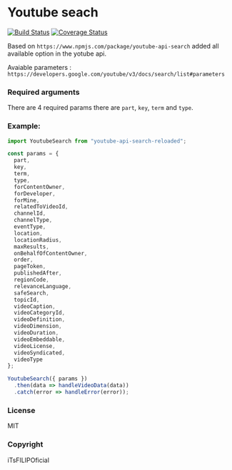 # Youtube seach

[![Build Status](https://travis-ci.org/iTsFILIPOficial/youtube-api-search-reloaded.svg?branch=master)](https://travis-ci.org/iTsFILIPOficial/youtube-api-search-reloaded)
[![Coverage Status](https://coveralls.io/repos/github/iTsFILIPOficial/youtube-api-search-reloaded/badge.svg?branch=master)](https://coveralls.io/github/iTsFILIPOficial/youtube-api-search-reloaded?branch=master)

Based on `https://www.npmjs.com/package/youtube-api-search` added all available option in the yotube api.

Avaiable parameters : `https://developers.google.com/youtube/v3/docs/search/list#parameters`

### Required arguments

There are 4 required params there are `part`, `key`, `term` and `type`.

### Example:

```javascript
import YoutubeSearch from "youtube-api-search-reloaded";

const params = {
  part,
  key,
  term,
  type,
  forContentOwner,
  forDeveloper,
  forMine,
  relatedToVideoId,
  channelId,
  channelType,
  eventType,
  location,
  locationRadius,
  maxResults,
  onBehalfOfContentOwner,
  order,
  pageToken,
  publishedAfter,
  regionCode,
  relevanceLanguage,
  safeSearch,
  topicId,
  videoCaption,
  videoCategoryId,
  videoDefinition,
  videoDimension,
  videoDuration,
  videoEmbeddable,
  videoLicense,
  videoSyndicated,
  videoType
};

YoutubeSearch({ params })
  .then(data => handleVideoData(data))
  .catch(error => handleError(error));
```

### License

MIT

### Copyright

iTsFILIPOficial
